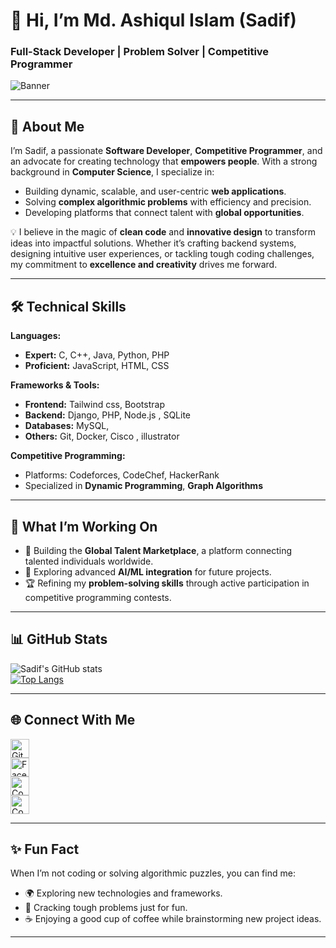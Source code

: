 # 👋 Hi, I’m **Md. Ashiqul Islam (Sadif)**  
### **Full-Stack Developer | Problem Solver | Competitive Programmer**  
![Banner](https://i.postimg.cc/yxhPpRLQ/Ashiqul-Islam-Sadif.jpg)  

---

## 🚀 **About Me**  
I’m Sadif, a passionate **Software Developer**, **Competitive Programmer**, and an advocate for creating technology that **empowers people**. With a strong background in **Computer Science**, I specialize in:  
- Building dynamic, scalable, and user-centric **web applications**.  
- Solving **complex algorithmic problems** with efficiency and precision.  
- Developing platforms that connect talent with **global opportunities**.  

💡 I believe in the magic of **clean code** and **innovative design** to transform ideas into impactful solutions. Whether it’s crafting backend systems, designing intuitive user experiences, or tackling tough coding challenges, my commitment to **excellence and creativity** drives me forward.  

---

## 🛠️ **Technical Skills**  
**Languages:**  
- **Expert:** C, C++, Java, Python, PHP  
- **Proficient:** JavaScript, HTML, CSS  

**Frameworks & Tools:**  
- **Frontend:** Tailwind css, Bootstrap  
- **Backend:** Django, PHP, Node.js , SQLite 
- **Databases:** MySQL,  
- **Others:** Git, Docker, Cisco , illustrator 

**Competitive Programming:**  
- Platforms: Codeforces, CodeChef, HackerRank  
- Specialized in **Dynamic Programming**, **Graph Algorithms** 

---

## 🌟 **What I’m Working On**  
- 🔭 Building the **Global Talent Marketplace**, a platform connecting talented individuals worldwide.  
- 🌱 Exploring advanced **AI/ML integration** for future projects.  
- 🏆 Refining my **problem-solving skills** through active participation in competitive programming contests.  

---

## 📊 **GitHub Stats**  
![Sadif's GitHub stats](https://github-readme-stats.vercel.app/api?username=sadif609&show_icons=true&theme=radical)  
[![Top Langs](https://github-readme-stats.vercel.app/api/top-langs/?username=sadif609&layout=compact&theme=radical)](https://github.com/anuraghazra/github-readme-stats)  

---

## 🌐 **Connect With Me**  
[<img src='https://cdn.jsdelivr.net/npm/simple-icons@3.0.1/icons/github.svg' alt='GitHub' height='30'>](https://github.com/sadif609)  
[<img src='https://cdn.jsdelivr.net/npm/simple-icons@3.0.1/icons/facebook.svg' alt='Facebook' height='30'>](https://www.facebook.com/sadif609)  
[<img src='https://cdn.jsdelivr.net/npm/simple-icons@3.0.1/icons/codeforces.svg' alt='Codeforces' height='30'>](https://codeforces.com/profile/sadif609)  
[<img src='https://cdn.jsdelivr.net/npm/simple-icons@3.0.1/icons/codechef.svg' alt='CodeChef' height='30'>](https://www.codechef.com/users/sadif609)  

---

## ✨ **Fun Fact**  
When I’m not coding or solving algorithmic puzzles, you can find me:  
- 🌍 Exploring new technologies and frameworks.  
- 🧩 Cracking tough problems just for fun.  
- ☕ Enjoying a good cup of coffee while brainstorming new project ideas.  

---  
